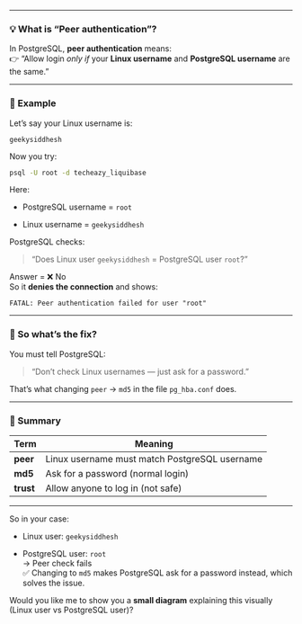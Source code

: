 

---

### 💡 What is “Peer authentication”?

In PostgreSQL, **peer authentication** means:  
👉 “Allow login _only if_ your **Linux username** and **PostgreSQL username** are the same.”

---

### 🧠 Example

Let’s say your Linux username is:

```
geekysiddhesh
```

Now you try:

```bash
psql -U root -d techeazy_liquibase
```

Here:

- PostgreSQL username = `root`
    
- Linux username = `geekysiddhesh`
    

PostgreSQL checks:

> “Does Linux user `geekysiddhesh` = PostgreSQL user `root`?”

Answer = ❌ No  
So it **denies the connection** and shows:

```
FATAL: Peer authentication failed for user "root"
```

---

### 🔑 So what’s the fix?

You must tell PostgreSQL:

> “Don’t check Linux usernames — just ask for a password.”

That’s what changing `peer` → `md5` in the file `pg_hba.conf` does.

---

### 🧩 Summary

|Term|Meaning|
|---|---|
|**peer**|Linux username must match PostgreSQL username|
|**md5**|Ask for a password (normal login)|
|**trust**|Allow anyone to log in (not safe)|

---

So in your case:

- Linux user: `geekysiddhesh`
    
- PostgreSQL user: `root`  
    → Peer check fails  
    ✅ Changing to `md5` makes PostgreSQL ask for a password instead, which solves the issue.
    

Would you like me to show you a **small diagram** explaining this visually (Linux user vs PostgreSQL user)?